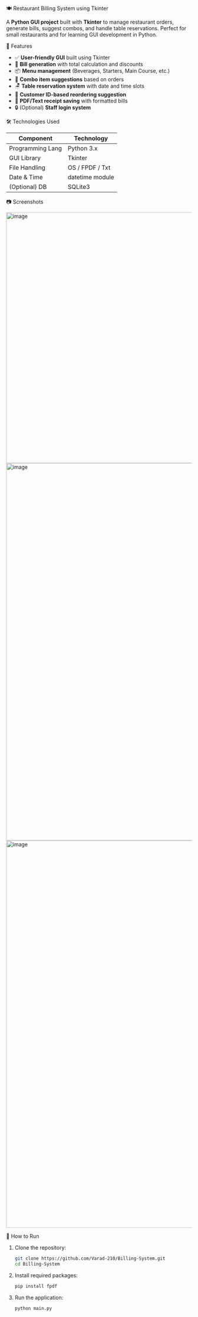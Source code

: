 🍽️ Restaurant Billing System using Tkinter

A **Python GUI project** built with **Tkinter** to manage restaurant orders, generate bills, suggest combos, and handle table reservations. Perfect for small restaurants and for learning GUI development in Python.


📌 Features

- ✅ **User-friendly GUI** built using Tkinter  
- 🧾 **Bill generation** with total calculation and discounts  
- 📦 **Menu management** (Beverages, Starters, Main Course, etc.)  
- 🧠 **Combo item suggestions** based on orders  
- 🪑 **Table reservation system** with date and time slots  
- 🧍 **Customer ID-based reordering suggestion**  
- 📄 **PDF/Text receipt saving** with formatted bills  
- 🔒 (Optional) **Staff login system**  


🛠️ Technologies Used

| Component         | Technology       |
|------------------|------------------|
| Programming Lang | Python 3.x       |
| GUI Library      | Tkinter          |
| File Handling    | OS / FPDF / Txt  |
| Date & Time      | datetime module  |
| (Optional) DB    | SQLite3          |


 📷 Screenshots

<img width="602" height="678" alt="image" src="https://github.com/user-attachments/assets/3b586118-76e2-49ac-bd06-10fcc01b335c" />
<img width="788" height="1020" alt="image" src="https://github.com/user-attachments/assets/2149bdbc-3222-4501-9608-4cca334c8e1b" />
<img width="1118" height="1047" alt="image" src="https://github.com/user-attachments/assets/67b107d7-7fb9-492a-8aca-a32daf304978" />


 🚀 How to Run

1. Clone the repository:
   ```bash
   git clone https://github.com/Varad-210/Billing-System.git
   cd Billing-System
   ```
2. Install required packages:
   ```bash
   pip install fpdf
   ```
3. Run the application:
   ```bash
   python main.py
   ```

